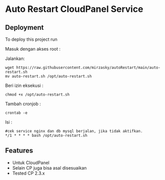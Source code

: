 
# Auto Restart CloudPanel Service





## Deployment

To deploy this project run

Masuk dengan akses root :

Jalankan:

```terminal
wget https://raw.githubusercontent.com/mirzasky/autoRestart/main/auto-restart.sh
mv auto-restart.sh /opt/auto-restart.sh
```

Beri izin eksekusi :

```terminal
chmod +x /opt/auto-restart.sh
```

Tambah cronjob :

```
crontab -e
```
Isi : 
```
#cek service nginx dan db mysql berjalan, jika tidak aktifkan.
*/1 * * * * bash /opt/auto-restart.sh
```



## Features

- Untuk CloudPanel
- Selain CP juga bisa asal disesuaikan
- Tested CP 2.3.x

